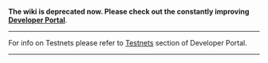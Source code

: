 **The wiki is deprecated now. Please check out the constantly improving [Developer Portal](http://developers.eos.io)**.

----

For info on Testnets please refer to [Testnets](https://developers.eos.io/eosio-nodeos/docs/testnets) section of Developer Portal.

----
